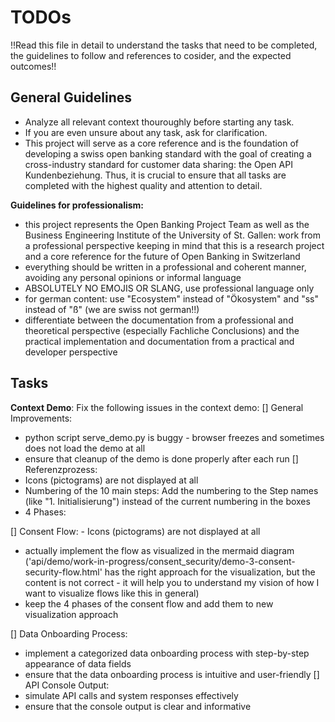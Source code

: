 # TODOs 

!!Read this file in detail to understand the tasks that need to be completed, the guidelines to follow and references to cosider, and the expected outcomes!!

## General Guidelines
- Analyze all relevant context thouroughly before starting any task.
- If you are even unsure about any task, ask for clarification.
- This project will serve as a core reference and is the foundation of developing a swiss open banking standard with the goal of creating a cross-industry standard for customer data sharing: the Open API Kundenbeziehung. Thus, it is crucial to ensure that all tasks are completed with the highest quality and attention to detail.

**Guidelines for professionalism:**
- this project represents the Open Banking Project Team as well as the Business Engineering Institute of the University of St. Gallen: work from a professional perspective keeping in mind that this is a research project and a core reference for the future of Open Banking in Switzerland
- everything should be written in a professional and coherent manner, avoiding any personal opinions or informal language
- ABSOLUTELY NO EMOJIS OR SLANG, use professional language only
- for german content: use "Ecosystem" instead of "Ökosystem" and "ss" instead of "ß" (we are swiss not german!!)
- differentiate between the documentation from a professional and theoretical perspective (especially Fachliche Conclusions) and the practical implementation and documentation from a practical and developer perspective

## Tasks
**Context Demo**: Fix the following issues in the context demo:
[] General Improvements:
  - python script serve_demo.py is buggy - browser freezes and sometimes does not load the demo at all
  - ensure that cleanup of the demo is done properly after each run
[] Referenzprozess:
  - Icons (pictograms) are not displayed at all
  - Numbering of the 10 main steps: Add the numbering to the Step names (like "1. Initialisierung") instead of the current numbering in the boxes
  - 4 Phases: 

[] Consent Flow:
    - Icons (pictograms) are not displayed at all
  - actually implement the flow as visualized in the mermaid diagram ('api/demo/work-in-progress/consent_security/demo-3-consent-security-flow.html' has the right approach for the visualization, but the content is not correct - it will help you to understand my vision of how I want to visualize flows like this in general)
  - keep the 4 phases of the consent flow and add them to new visualization approach
  
[] Data Onboarding Process:
  - implement a categorized data onboarding process with step-by-step appearance of data fields
  - ensure that the data onboarding process is intuitive and user-friendly
[] API Console Output:
  - simulate API calls and system responses effectively
  - ensure that the console output is clear and informative